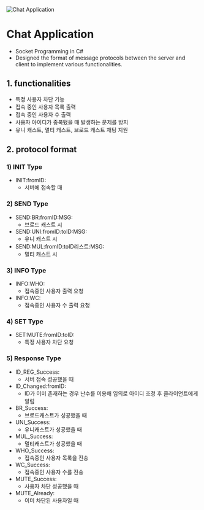![Chat Application](https://github.com/MySprtlty/Chat-Application/assets/89295517/e7aff5d5-4b95-452c-8b3d-e3afa176babd)
# Chat Application
- Socket Programming in C#
- Designed the format of message protocols between the server and client to implement various functionalities.

## 1. functionalities
- 특정 사용자 차단 기능
- 접속 중인 사용자 목록 출력
- 접속 중인 사용자 수 출력
- 사용자 아이디가 중복됐을 때 발생하는 문제를 방지
- 유니 캐스트, 멀티 캐스트, 브로드 캐스트 채팅 지원

## 2. protocol format
### 1) INIT Type
- INIT:fromID:
  - 서버에 접속할 때

### 2) SEND Type
- SEND:BR:fromID:MSG:
  - 브로드 캐스트 시
- SEND:UNI:fromID:toID:MSG:
  - 유니 캐스트 시
- SEND:MUL:fromID:toID리스트:MSG:
  - 멀티 캐스트 시

### 3) INFO Type
- INFO:WHO:
  - 접속중인 사용자 출력 요청
- INFO:WC:
  - 접속중인 사용자 수 출력 요청

### 4) SET Type
- SET:MUTE:fromID:toID:
  - 특정 사용자 차단 요청

### 5) Response Type
- ID_REG_Success:
  - 서버 접속 성공했을 때
- ID_Changed:fromID:
  - ID가 이미 존재하는 경우 난수를 이용해 임의로 아이디 조정 후 클라이언트에게 알림
- BR_Success:
  - 브로드캐스트가 성공했을 때 
- UNI_Success:
  - 유니캐스트가 성공했을 때
- MUL_Success:
  - 멀티캐스트가 성공했을 때
- WHO_Success:
  - 접속중인 사용자 목록을 전송
- WC_Success:
  - 접속중인 사용자 수를 전송
- MUTE_Success:
  - 사용자 차단 성공했을 때
- MUTE_Already:
  - 이미 차단된 사용자일 때
